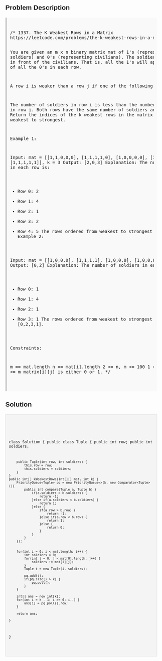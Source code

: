 <style>
  body { font-family: Arial, sans-serif; }
  .container { max-width: 100%; margin: 0 auto; padding: 10px; }
  .comment-block { background-color: #f9f9f9; padding: 10px; border-left: 5px solid #ccc; max-width: 100%; margin: 20px auto; overflow-wrap: break-word; white-space: pre-wrap; }
  .code-block { background-color: #f4f4f4; padding: 10px; border: 1px solid #ddd; max-width: 100%; margin: 20px auto; overflow-wrap: break-word; white-space: pre-wrap; }
</style>

<div class='container'>
<h2>Problem Description</h2>
<div class='comment-block'>
<pre>
/* 1337. The K Weakest Rows in a Matrix
https://leetcode.com/problems/the-k-weakest-rows-in-a-matrix/

You are given an m x n binary matrix mat of 1's (representing soldiers) and 0's (representing civilians). The soldiers are positioned in front of the civilians. That is, all the 1's will appear to the left of all the 0's in each row.

A row i is weaker than a row j if one of the following is true:

The number of soldiers in row i is less than the number of soldiers in row j.
Both rows have the same number of soldiers and i < j.
Return the indices of the k weakest rows in the matrix ordered from weakest to strongest.

 

Example 1:

Input: mat = 
[[1,1,0,0,0],
 [1,1,1,1,0],
 [1,0,0,0,0],
 [1,1,0,0,0],
 [1,1,1,1,1]], 
k = 3
Output: [2,0,3]
Explanation: 
The number of soldiers in each row is: 
- Row 0: 2 
- Row 1: 4 
- Row 2: 1 
- Row 3: 2 
- Row 4: 5 
The rows ordered from weakest to strongest are [2,0,3,1,4].
Example 2:

Input: mat = 
[[1,0,0,0],
 [1,1,1,1],
 [1,0,0,0],
 [1,0,0,0]], 
k = 2
Output: [0,2]
Explanation: 
The number of soldiers in each row is: 
- Row 0: 1 
- Row 1: 4 
- Row 2: 1 
- Row 3: 1 
The rows ordered from weakest to strongest are [0,2,3,1].
 

Constraints:

m == mat.length
n == mat[i].length
2 <= n, m <= 100
1 <= k <= m
matrix[i][j] is either 0 or 1.
*/
</pre>
</div>

<h2>Solution</h2>
<div class='code-block'>
<pre><code class='language-java'>

class Solution {
    public class Tuple {
        public int row;
        public int soldiers;
        
        public Tuple(int row, int soldiers) {
            this.row = row;
            this.soldiers = soldiers;
        }
    }
    public int[] kWeakestRows(int[][] mat, int k) {
        PriorityQueue<Tuple> pq = new PriorityQueue<>(k, new Comparator<Tuple>(){
            public int compare(Tuple a, Tuple b) {
                if(a.soldiers > b.soldiers) {
                    return -1;
                }else if(a.soldiers < b.soldiers) {
                    return 1;
                }else {
                    if(a.row > b.row) {
                        return -1;
                    }else if(a.row < b.row) {
                        return 1;
                    }else {
                        return 0;
                    }
                }
            }
        });
        
        
        for(int i = 0; i < mat.length; i++) {
            int soldiers = 0;
            for(int j = 0; j < mat[0].length; j++) {
                soldiers += mat[i][j];
            }
            Tuple t = new Tuple(i, soldiers);
            
            pq.add(t);
            if(pq.size() > k) {
                pq.poll();
            }
        }
        
        int[] ans = new int[k];
        for(int i = k - 1; i >= 0; i--) {
            ans[i] = pq.poll().row;
        }
        
        return ans;
        
    }
}</code></pre>
</div>
</div>
